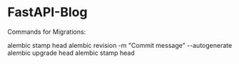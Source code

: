 # FastAPI-Blog


Commands for Migrations:

alembic stamp head
alembic revision -m "Commit message" --autogenerate
alembic upgrade head
alembic stamp head